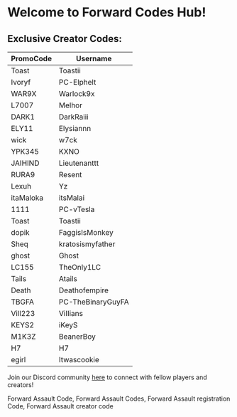 # Welcome to Forward Codes Hub!

## Exclusive Creator Codes:

| PromoCode | Username     |
| --------- | ------------ |
| Toast     | Toastii      |
| Ivoryf    | PC-Elphelt   |
| WAR9X     | Warlock9x    |
| L7007     | Melhor       |
| DARK1     | DarkRaiii    |
| ELY11     | Elysiannn    |
| wick      | w7ck         |
| YPK345    | KXNO         |
| JAIHIND   | Lieutenanttt |
| RURA9     | Resent       |
| Lexuh     | Yz           |
| itaMaloka | itsMalai     |
| 1111      | PC-vTesla    |
| Toast     | Toastii      |
| dopik     | FaggisIsMonkey|
| Sheq      | kratosismyfather |
| ghost     | Ghost        |
| LC155     | TheOnly1LC   |
| Tails     | Atails       |
| Death     | Deathofempire|
| TBGFA     | PC-TheBinaryGuyFA|
| Vill223   | ViIIians     |
| KEYS2     | iKeyS        |
| M1K3Z     | BeanerBoy    |
| H7        | H7           |
| egirl     | Itwascookie  |

Join our Discord community [here](https://discord.gg/55beQhdUFp) to connect with fellow players and creators!


Forward Assault Code, Forward Assault Codes, Forward Assault registration Code, Forward Assault creator code
